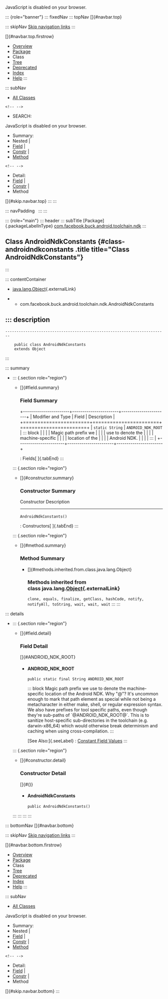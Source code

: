 <div>

JavaScript is disabled on your browser.

</div>

::: {role="banner"}
::: fixedNav
::: topNav
[]{#navbar.top}

::: skipNav
[Skip navigation links](#skip.navbar.top "Skip navigation links")
:::

[]{#navbar.top.firstrow}

-   [Overview](../../../../../../index.html)
-   [Package](package-summary.html)
-   Class
-   [Tree](package-tree.html)
-   [Deprecated](../../../../../../deprecated-list.html)
-   [Index](../../../../../../index-all.html)
-   [Help](../../../../../../help-doc.html)
:::

::: subNav
-   [All Classes](../../../../../../allclasses.html)

```{=html}
<!-- -->
```
-   SEARCH:

<div>

<div>

JavaScript is disabled on your browser.

</div>

</div>

<div>

-   Summary: 
-   Nested \| 
-   [Field](#field.summary) \| 
-   [Constr](#constructor.summary) \| 
-   [Method](#method.summary)

```{=html}
<!-- -->
```
-   Detail: 
-   [Field](#field.detail) \| 
-   [Constr](#constructor.detail) \| 
-   Method

</div>

[]{#skip.navbar.top}
:::
:::

::: navPadding
 
:::
:::

::: {role="main"}
::: header
::: subTitle
[Package]{.packageLabelInType} [com.facebook.buck.android.toolchain.ndk](package-summary.html)
:::

## Class AndroidNdkConstants {#class-androidndkconstants .title title="Class AndroidNdkConstants"}
:::

::: contentContainer
-   [java.lang.Object](http://docs.oracle.com/javase/7/docs/api/java/lang/Object.html?is-external=true "class or interface in java.lang"){.externalLink}

-   -   com.facebook.buck.android.toolchain.ndk.AndroidNdkConstants

::: description
-   

    ------------------------------------------------------------------------

        public class AndroidNdkConstants
        extends Object
:::

::: summary
-   ::: {.section role="region"}
    -   []{#field.summary}

        ### Field Summary

        +-----------------------+-----------------------+-----------------------+
        | Modifier and Type     | Field                 | Description           |
        +=======================+=======================+=======================+
        | `static String`       | `ANDROID_NDK_ROOT`    | ::: block             |
        |                       |                       | Magic path prefix we  |
        |                       |                       | use to denote the     |
        |                       |                       | machine-specific      |
        |                       |                       | location of the       |
        |                       |                       | Android NDK.          |
        |                       |                       | :::                   |
        +-----------------------+-----------------------+-----------------------+

        : Fields[ ]{.tabEnd}
    :::

    ::: {.section role="region"}
    -   []{#constructor.summary}

        ### Constructor Summary

          Constructor               Description
          ------------------------- -------------
          `AndroidNdkConstants()`    

          : Constructors[ ]{.tabEnd}
    :::

    ::: {.section role="region"}
    -   []{#method.summary}

        ### Method Summary

        -   []{#methods.inherited.from.class.java.lang.Object}

            ### Methods inherited from class java.lang.[Object](http://docs.oracle.com/javase/7/docs/api/java/lang/Object.html?is-external=true "class or interface in java.lang"){.externalLink}

            `clone, equals, finalize, getClass, hashCode, notify, notifyAll, toString, wait, wait, wait`
    :::
:::

::: details
-   ::: {.section role="region"}
    -   []{#field.detail}

        ### Field Detail

        []{#ANDROID_NDK_ROOT}

        -   #### ANDROID_NDK_ROOT

                public static final String ANDROID_NDK_ROOT

            ::: block
            Magic path prefix we use to denote the machine-specific
            location of the Android NDK. Why \"@\"? It\'s uncommon
            enough to mark that path element as special while not being
            a metacharacter in either make, shell, or regular expression
            syntax.
            We also have prefixes for tool specific paths, even though
            they\'re sub-paths of \`@ANDROID_NDK_ROOT@\`. This is to
            sanitize host-specific sub-directories in the toolchain
            (e.g. darwin-x86_64) which would otherwise break determinism
            and caching when using cross-compilation.
            :::

            [See Also:]{.seeLabel}
            :   [Constant Field
                Values](../../../../../../constant-values.html#com.facebook.buck.android.toolchain.ndk.AndroidNdkConstants.ANDROID_NDK_ROOT)
    :::

    ::: {.section role="region"}
    -   []{#constructor.detail}

        ### Constructor Detail

        []{#<init>()}

        -   #### AndroidNdkConstants

                public AndroidNdkConstants()
    :::
:::
:::
:::

::: bottomNav
[]{#navbar.bottom}

::: skipNav
[Skip navigation links](#skip.navbar.bottom "Skip navigation links")
:::

[]{#navbar.bottom.firstrow}

-   [Overview](../../../../../../index.html)
-   [Package](package-summary.html)
-   Class
-   [Tree](package-tree.html)
-   [Deprecated](../../../../../../deprecated-list.html)
-   [Index](../../../../../../index-all.html)
-   [Help](../../../../../../help-doc.html)
:::

::: subNav
-   [All Classes](../../../../../../allclasses.html)

<div>

<div>

JavaScript is disabled on your browser.

</div>

</div>

<div>

-   Summary: 
-   Nested \| 
-   [Field](#field.summary) \| 
-   [Constr](#constructor.summary) \| 
-   [Method](#method.summary)

```{=html}
<!-- -->
```
-   Detail: 
-   [Field](#field.detail) \| 
-   [Constr](#constructor.detail) \| 
-   Method

</div>

[]{#skip.navbar.bottom}
:::
